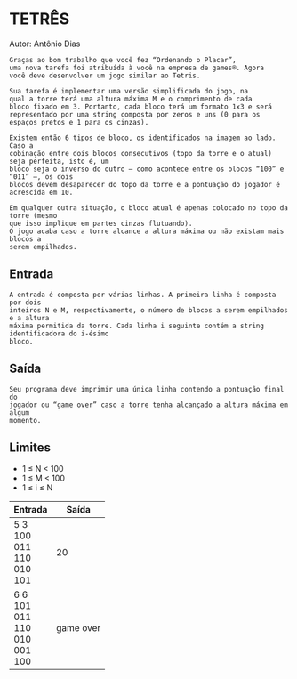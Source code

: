 # TETRÊS

Autor: Antônio Dias

    Graças ao bom trabalho que você fez “Ordenando o Placar”,
    uma nova tarefa foi atribuída à você na empresa de games®. Agora
    você deve desenvolver um jogo similar ao Tetris.

    Sua tarefa é implementar uma versão simplificada do jogo, na
    qual a torre terá uma altura máxima M e o comprimento de cada
    bloco fixado em 3. Portanto, cada bloco terá um formato 1x3 e será
    representado por uma string composta por zeros e uns (0 para os
    espaços pretos e 1 para os cinzas).

    Existem então 6 tipos de bloco, os identificados na imagem ao lado. Caso a
    cobinação entre dois blocos consecutivos (topo da torre e o atual) seja perfeita, isto é, um
    bloco seja o inverso do outro – como acontece entre os blocos “100” e “011” –, os dois
    blocos devem desaparecer do topo da torre e a pontuação do jogador é acrescida em 10.

    Em qualquer outra situação, o bloco atual é apenas colocado no topo da torre (mesmo
    que isso implique em partes cinzas flutuando).
    O jogo acaba caso a torre alcance a altura máxima ou não existam mais blocos a
    serem empilhados.
    
## Entrada

    A entrada é composta por várias linhas. A primeira linha é composta por dois
    inteiros N e M, respectivamente, o número de blocos a serem empilhados e a altura
    máxima permitida da torre. Cada linha i seguinte contém a string identificadora do i-ésimo
    bloco.

## Saída

    Seu programa deve imprimir uma única linha contendo a pontuação final do
    jogador ou “game over” caso a torre tenha alcançado a altura máxima em algum
    momento.

## Limites

- 1 ≤ N < 100
- 1 ≤ M < 100
- 1 ≤ i ≤ N

| Entrada       | Saída       |
|---------------|-------------|
| 5 3 <br> 100 <br> 011 <br> 110 <br> 010 <br> 101 | 20          |
| 6 6 <br> 101 <br> 011 <br> 110 <br> 010 <br> 001 <br> 100 | game over   |